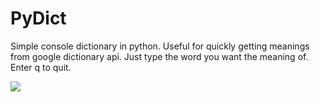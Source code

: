# PyDict
Simple console dictionary in python. Useful for quickly getting meanings from google dictionary api.
Just type the word you want the meaning of.
Enter q to quit.

![](https://gfycat.com/femalechieffishingcat.gif)
